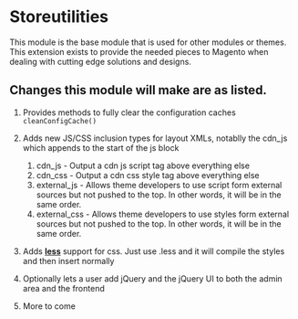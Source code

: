 Storeutilities
==============

This module is the base module that is used for other modules or themes.  This extension exists to provide the needed pieces to Magento when dealing with cutting edge solutions and designs.  


Changes this module will make are as listed.
------------------------
1. Provides methods to fully clear the configuration caches `cleanConfigCache()`
1. Adds new JS/CSS inclusion types for layout XMLs, notablly the cdn_js which appends to the start of the js block
   
     1. cdn_js - Output a cdn js script tag above everything else
     1. cdn_css -  Output a cdn css style tag above everything else
     1. external_js - Allows theme developers to use script form external sources but not pushed to the top.  In other words, it will be in the same order.
     1. external_css - Allows theme developers to use styles form external sources but not pushed to the top.  In other words, it will be in the same order.

1. Adds **[less](http://lesscss.org/)** support for css.  Just use .less and it will compile the styles and then insert normally
1. Optionally lets a user add jQuery and the jQuery UI to both the admin area and the frontend
1. More to come
